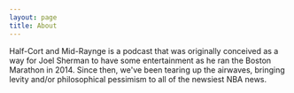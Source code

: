 ```yaml
---
layout: page
title: About
---
```


Half-Cort and Mid-Raynge is a podcast that was originally conceived as a way for Joel Sherman to have some entertainment as he ran the Boston Marathon in 2014. Since then, we've been tearing up the airwaves, bringing levity and/or philosophical pessimism to all of the newsiest NBA news.

